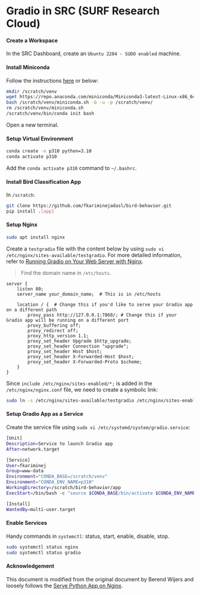 # Gradio in SRC (SURF Research Cloud)

#### Create a Workspace
In the SRC Dashboard, create an `Ubuntu 2204 - SUDO enabled` machine. 

#### Install Miniconda
Follow the instructions [here](https://github.com/fkariminejadasl/ml-notebooks/blob/main/tutorial/python.md#setup-python) or below:

```bash
mkdir /scratch/venv
wget https://repo.anaconda.com/miniconda/Miniconda3-latest-Linux-x86_64.sh -O /scratch/venv/miniconda.sh
bash /scratch/venv/miniconda.sh -b -u -p /scratch/venv/
rm /scratch/venv/miniconda.sh
/scratch/venv/bin/conda init bash
```

Open a new terminal.

#### Setup Virtual Environment

```bash
conda create -n p310 python=3.10
conda activate p310
```

Add the `conda activate p310` command to `~/.bashrc`.

#### Install Bird Classification App

In `/scratch`:

```bash
git clone https://github.com/fkariminejadasl/bird-behavior.git
pip install .[app]
```

#### Setup Nginx

```bash
sudo apt install nginx
```

Create a `testgradio` file with the content below by using `sudo vi /etc/nginx/sites-available/testgradio`. For more detailed information, refer to [Running Gradio on Your Web Server with Nginx](https://www.gradio.app/guides/running-gradio-on-your-web-server-with-nginx).

> Find the domain name in `/etc/hosts`.  

```nginx
server {
    listen 80;
    server_name your_domain_name;  # This is in /etc/hosts

    location / {  # Change this if you'd like to serve your Gradio app on a different path
        proxy_pass http://127.0.0.1:7860/; # Change this if your Gradio app will be running on a different port
        proxy_buffering off;
        proxy_redirect off;
        proxy_http_version 1.1;
        proxy_set_header Upgrade $http_upgrade;
        proxy_set_header Connection "upgrade";
        proxy_set_header Host $host;
        proxy_set_header X-Forwarded-Host $host;
        proxy_set_header X-Forwarded-Proto $scheme;
    }
}
```

Since `include /etc/nginx/sites-enabled/*;` is added in the `/etc/nginx/nginx.conf` file, we need to create a symbolic link:

```bash
sudo ln -s /etc/nginx/sites-available/testgradio /etc/nginx/sites-enabled
```

#### Setup Gradio App as a Service
Create the service file using `sudo vi /etc/systemd/system/gradio.service`:

```bash
[Unit]
Description=Service to launch Gradio app
After=network.target

[Service]
User=fkariminej
Group=www-data
Environment="CONDA_BASE=/scratch/venv"
Environment="CONDA_ENV_NAME=p310"
WorkingDirectory=/scratch/bird-behavior/app
ExecStart=/bin/bash -c "source $CONDA_BASE/bin/activate $CONDA_ENV_NAME && python testgradio.py"

[Install]
WantedBy=multi-user.target
```

#### Enable Services
Handy commands in `systemctl`: status, start, enable, disable, stop.

```bash
sudo systemctl status nginx
sudo systemctl status gradio
```

#### Acknowledgement
This document is modified from the original document by Berend Wijers and loosely follows the [Serve Python App on Nginx](https://blog.devgenius.io/serve-python-app-on-nginx-6bc57ceaed4c).
